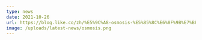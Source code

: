 ```yaml
---
type: news
date: 2021-10-26
url: https://blog.like.co/zh/%E5%9C%A8-osmosis-%E5%85%8C%E6%8F%9B%E7%BE%8E%E5%85%83%E7%A9%A9%E5%AE%9A%E5%B9%A3%EF%BC%8C%E7%84%A1%E9%9C%80%E8%A8%BB%E5%86%8A%E7%AB%8B%E5%8D%B3%E4%BA%A4%E6%98%93
image: /uploads/latest-news/osmosis.png
---
```


